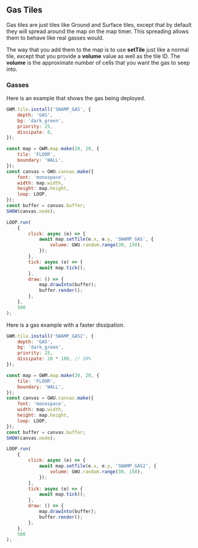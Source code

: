 ## Gas Tiles

Gas tiles are just tiles like Ground and Surface tiles, except that by default they will spread around the map on the map timer. This spreading allows them to behave like real gasses would.

The way that you add them to the map is to use **setTile** just like a normal tile, except that you provide a **volume** value as well as the tile ID. The **volume** is the approximate number of cells that you want the gas to seep into.

### Gasses

Here is an example that shows the gas being deployed.

```js
GWM.tile.install('SWAMP_GAS', {
    depth: 'GAS',
    bg: 'dark_green',
    priority: 25,
    dissipate: 0,
});

const map = GWM.map.make(20, 20, {
    tile: 'FLOOR',
    boundary: 'WALL',
});
const canvas = GWU.canvas.make({
    font: 'monospace',
    width: map.width,
    height: map.height,
    loop: LOOP,
});
const buffer = canvas.buffer;
SHOW(canvas.node);

LOOP.run(
    {
        click: async (e) => {
            await map.setTile(e.x, e.y, 'SWAMP_GAS', {
                volume: GWU.random.range(30, 150),
            });
        },
        tick: async (e) => {
            await map.tick();
        },
        draw: () => {
            map.drawInto(buffer);
            buffer.render();
        },
    },
    500
);
```

Here is a gas example with a faster dissipation.

```js
GWM.tile.install('SWAMP_GAS2', {
    depth: 'GAS',
    bg: 'dark_green',
    priority: 25,
    dissipate: 20 * 100, // 20%
});

const map = GWM.map.make(20, 20, {
    tile: 'FLOOR',
    boundary: 'WALL',
});
const canvas = GWU.canvas.make({
    font: 'monospace',
    width: map.width,
    height: map.height,
    loop: LOOP,
});
const buffer = canvas.buffer;
SHOW(canvas.node);

LOOP.run(
    {
        click: async (e) => {
            await map.setTile(e.x, e.y, 'SWAMP_GAS2', {
                volume: GWU.random.range(30, 150),
            });
        },
        tick: async (e) => {
            await map.tick();
        },
        draw: () => {
            map.drawInto(buffer);
            buffer.render();
        },
    },
    500
);
```
